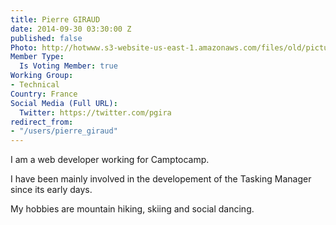 ```yaml
---
title: Pierre GIRAUD
date: 2014-09-30 03:30:00 Z
published: false
Photo: http://hotwww.s3-website-us-east-1.amazonaws.com/files/old/pictures/picture-229-1432107341.jpg
Member Type:
  Is Voting Member: true
Working Group:
- Technical
Country: France
Social Media (Full URL):
  Twitter: https://twitter.com/pgira
redirect_from:
- "/users/pierre_giraud"
---
```


<p>I am a web developer working for Camptocamp.</p><p>I have been mainly involved in the developement of the Tasking Manager since its early days.</p><p>My hobbies are mountain hiking, skiing and social dancing.</p>
